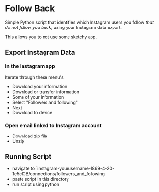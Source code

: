 
# Follow Back

Simple Python script that identifies which Instagram users you follow *that do not follow you back*, using your Instagram data export.

This allows you to not use some sketchy app.

## Export Instagram Data
### In the Instagram app
Iterate through these menu's
- Download your information
- Download or transfer information
- Some of your information
- Select "Followers and following"
- Next
- Download to device

### Open email linked to Instagram account
- Download zip file
- Unzip

## Running Script
- navigate to `instagram-yourusername-1869-4-20-1e5clCB/connections/followers_and_following
- paste script in this directory
- run script using python
